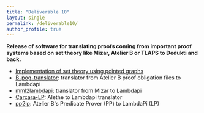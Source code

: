 ```yaml
---
title: "Deliverable 10"
layout: single
permalink: /deliverable10/
author_profile: true
---
```


**Release of software for translating proofs coming from important proof systems based on set theory like Mizar, Atelier B or TLAPS to Dedukti and back.**

- [Implementation of set theory using pointed graphs](https://github.com/Deducteam/dedukti_set_theory)
- [B-pog-translator](https://github.com/Deducteam/B-pog-translator): translator from Atelier B proof obligation files to Lambdapi
- [mml2lambdapi](https://github.com/arturkornilowicz/mml2lambdapi.git): translator from Mizar to Lambdapi
- [Carcara-LP](https://github.com/NotBad4U/carcara/tree/lambdapi-translate): Alethe to Lambdapi translator
- [pp2lp](https://github.com/ciaran-matthew-dunne/pp2lp): Atelier B's Predicate Prover (PP) to LambdaPi (LP)
